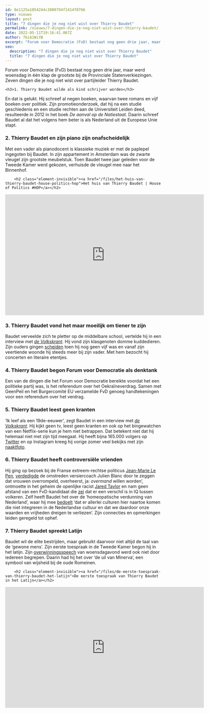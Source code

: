 ```yaml
---
id: 8e1125a1854244c3800794f1414f8766
type: nieuws
layout: post
title: "7 dingen die je nog niet wist over Thierry Baudet"
permalink: /nieuws/7-dingen-die-je-nog-niet-wist-over-thierry-baudet/
date: 2022-05-11T19:16:41.067Z
author: 7biA1WiYB
excerpt: "Forum voor Democratie (FvD) bestaat nog geen drie jaar, maar werd woensdag in één klap de grootste bij de Provinciale Statenverkiezingen. Zeven dingen die je nog niet wist over partijleider Thierry Baudet.  "
seo:
  description: "7 dingen die je nog niet wist over Thierry Baudet"
  title: "7 dingen die je nog niet wist over Thierry Baudet"
---
```

Forum voor Democratie (FvD) bestaat nog geen drie jaar, maar werd woensdag in één klap de grootste bij de Provinciale Statenverkiezingen. Zeven dingen die je nog niet wist over partijleider Thierry Baudet.  

    <h3>1. Thierry Baudet wilde als kind schrijver worden</h3>
<p>En dat is gelukt. Hij schreef al negen boeken, waarvan twee romans en vijf boeken over politiek. Zijn promotieonderzoek, dat hij na een studie geschiedenis en een studie rechten aan de Universiteit Leiden deed, resulteerde in 2012 in het boek <em>De aanval op de Natiestaat</em>. Daarin schreef Baudet al dat het volgens hem beter is als Nederland uit de Europese Unie stapt.</p>
<h3>2. Thierry Baudet en zijn piano zijn onafscheidelijk</h3>
<p>Met een vader als pianodocent is klassieke muziek er met de paplepel ingegoten bij Baudet. In zijn appartement in Amsterdam was de zwarte vleugel zijn grootste meubelstuk. Toen Baudet twee jaar geleden voor de Tweede Kamer werd gekozen, verhuisde de vleugel mee naar het Binnenhof.<br><div class="media media-element-container media-default"><div id="file-536636" class="file file-video file-video-youtube">

        <h2 class="element-invisible"><a href="/files/het-huis-van-thierry-baudet-house-politics-hop">Het huis van Thierry Baudet | House of Politics #HOP</a></h2>
    
  
  <div class="content">
    <div class="media-youtube-video media-element file-default media-youtube-1">
  <iframe class="media-youtube-player" width="640" height="390" title="Het huis van Thierry Baudet | House of Politics #HOP" src="https://www.youtube.com/embed/SoHqVWcN3Pg?wmode=opaque&controls=" name="Het huis van Thierry Baudet | House of Politics #HOP" frameborder="0" allowfullscreen="">Video van Het huis van Thierry Baudet | House of Politics #HOP</iframe>
</div>
  </div>

  
</div>
</div>
<h3>3. Thierry Baudet vond het maar moeilijk om tiener te zijn</h3>
<p>Baudet verveelde zich te pletter op de middelbare school, vertelde hij in een interview met <a href="https://www.volkskrant.nl/nieuws-achtergrond/thierry-baudet-achteraf-denk-ik-van-meer-dingen-had-ik-liever-niet-gezegd-~ba16a1cc/" target="_blank"><em>de Volkskrant</em></a>. Hij vond zijn klasgenoten domme kuddedieren. Zijn ouders gingen <a href="https://www.trouw.nl/home/thierry-baudet-ik-offer-me-graag-op-voor-de-samenleving-met-alle-risico-s-van-dien-~ae6ad6d7/" target="_blank">scheiden</a> toen hij nog geen vijf was en vanaf zijn veertiende woonde hij steeds meer bij zijn vader. Met hem bezocht hij concerten en literaire etentjes.</p>
<h3>4. Thierry Baudet begon Forum voor Democratie als denktank</h3>
<p>Een van de dingen die het Forum voor Democratie bereikte voordat het een politieke partij was, is het referendum over het Oekraïneverdrag. Samen met GeenPeil en het Burgercomité EU verzamelde FvD genoeg handtekeningen voor een referendum over het verdrag.</p>
<h3>5. Thierry Baudet leest geen kranten</h3>
<p>‘Ik leef als een 19de-eeuwer’, zegt Baudet in een interview met <a href="https://www.volkskrant.nl/nieuws-achtergrond/thierry-baudet-achteraf-denk-ik-van-meer-dingen-had-ik-liever-niet-gezegd-~ba16a1cc/" target="_blank"><em>de Volkskrant</em></a>. Hij kijkt geen tv, leest geen kranten en ook op het bingewatchen van een Netflix-serie kun je hem niet betrappen. Dat betekent niet dat hij helemaal niet met zijn tijd meegaat. Hij heeft bijna 165.000 volgers op <a href="https://twitter.com/thierrybaudet" target="_blank">Twitter</a> en op Instagram kreeg hij vorige zomer veel bekijks met zijn <a href="https://7dagen.netlify.app/nieuws/foto-van-politicus-gaat-viral-en-wordt-bewerkt" target="_blank">naaktfoto</a>.</p>
<h3>6. Thierry Baudet heeft controversiële vrienden</h3>
<p>Hij ging op bezoek bij de Franse extreem-rechtse politicus <a href="https://decorrespondent.nl/7955/hoe-thierry-baudet-aan-de-lippen-hing-van-jean-marie-le-pen/811713530980-29774dcf" target="_blank">Jean-Marie Le Pen</a>, <a href="https://cult.tpo.nl/2017/03/17/julien-blanc-heeft-volkomen-gelijk/" target="_blank">verdedigde</a> de omstreden versiercoach Julien Blanc door te zeggen dat vrouwen overrompeld, overheerst, ja: <em>overmand</em> willen worden’, ontmoette in het geheim de openlijke racist <a href="https://decorrespondent.nl/7738/thierry-baudet-ontmoette-in-het-geheim-een-amerikaanse-racist-van-alt-right/376817386-2d11d76b" target="_blank">Jared Taylor</a> en nam geen afstand van een FvD-kandidaat die <a href="https://brandpuntplus.kro-ncrv.nl/brandpuntplus/racisme-yernaz-ramautarsing/" target="_blank">zei</a> dat er een verschil is in IQ tussen volkeren. Zelf heeft Baudet het over de ‘homeopatische verdunning van Nederland’, waar hij mee <a href="https://www.youtube.com/watch?v=NhTCkoboOu0" target="_blank">bedoelt</a> ‘dat er allerlei culturen hier naartoe komen die niet integreren in de Nederlandse cultuur en dat we daardoor onze waarden en vrijheden dreigen te verliezen’. Zijn connecties en opmerkingen leiden geregeld tot ophef.</p>
<h3>7. Thierry Baudet spreekt Latijn</h3>
<p>Baudet wil de elite bestrijden, maar gebruikt daarvoor niet altijd de taal van de ‘gewone mens’. Zijn eerste toespraak in de Tweede Kamer begon hij in het latijn. Zijn <a href="https://nos.nl/artikel/2276916-baudet-arrogantie-en-stupiditeit-afgestraft.html" target="_blank">overwinningsspeech</a> van woensdagavond werd ook niet door iedereen begrepen. Daarin had hij het over ‘de uil van Minerva’, een symbool van wijsheid bij de oude Romeinen.<br><div class="media media-element-container media-default"><div id="file-536637" class="file file-video file-video-youtube">

        <h2 class="element-invisible"><a href="/files/de-eerste-toespraak-van-thierry-baudet-het-latijn">De eerste toespraak van Thierry Baudet in het Latijn</a></h2>
    
  
  <div class="content">
    <div class="media-youtube-video media-element file-default media-youtube-2">
  <iframe class="media-youtube-player" width="640" height="390" title="De eerste toespraak van Thierry Baudet in het Latijn" src="https://www.youtube.com/embed/B6USLob8tpg?wmode=opaque&controls=" name="De eerste toespraak van Thierry Baudet in het Latijn" frameborder="0" allowfullscreen="">Video van De eerste toespraak van Thierry Baudet in het Latijn</iframe>
</div>
  </div>

  
</div>
</div>  
